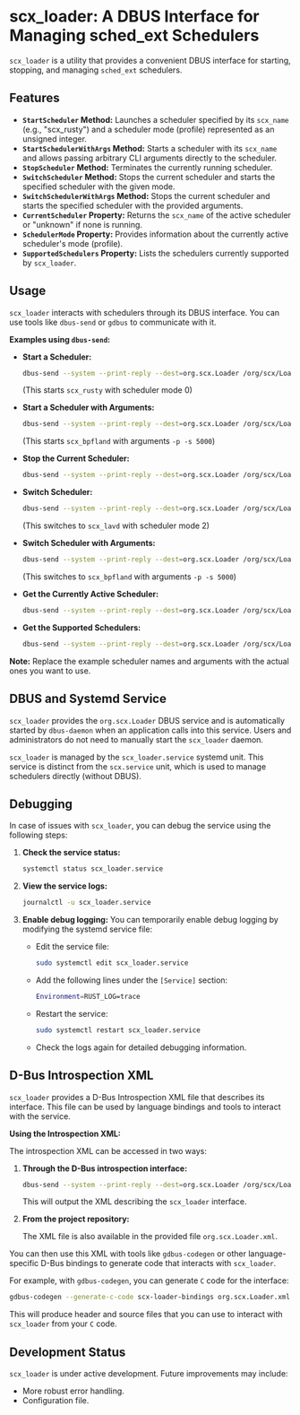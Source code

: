 # scx_loader: A DBUS Interface for Managing sched_ext Schedulers

`scx_loader` is a utility that provides a convenient DBUS interface for starting, stopping, and managing `sched_ext` schedulers.

## Features

* **`StartScheduler` Method:**  Launches a scheduler specified by its `scx_name` (e.g., "scx_rusty") and a scheduler mode (profile) represented as an unsigned integer.
* **`StartSchedulerWithArgs` Method:** Starts a scheduler with its `scx_name` and allows passing arbitrary CLI arguments directly to the scheduler.
* **`StopScheduler` Method:** Terminates the currently running scheduler.
* **`SwitchScheduler` Method:** Stops the current scheduler and starts the specified scheduler with the given mode.
* **`SwitchSchedulerWithArgs` Method:** Stops the current scheduler and starts the specified scheduler with the provided arguments.
* **`CurrentScheduler` Property:** Returns the `scx_name` of the active scheduler or "unknown" if none is running.
* **`SchedulerMode` Property:** Provides information about the currently active scheduler's mode (profile).
* **`SupportedSchedulers` Property:**  Lists the schedulers currently supported by `scx_loader`.

## Usage

`scx_loader` interacts with schedulers through its DBUS interface.  You can use tools like `dbus-send` or `gdbus` to communicate with it.

**Examples using `dbus-send`:**

* **Start a Scheduler:**

  ```bash
  dbus-send --system --print-reply --dest=org.scx.Loader /org/scx/Loader org.scx.Loader.StartScheduler string:scx_rusty uint32:0
  ```

  (This starts `scx_rusty` with scheduler mode 0)

* **Start a Scheduler with Arguments:**

  ```bash
  dbus-send --system --print-reply --dest=org.scx.Loader /org/scx/Loader org.scx.Loader.StartSchedulerWithArgs string:scx_bpfland array:string:"-p","-s","5000"
  ```

  (This starts `scx_bpfland` with arguments `-p -s 5000`)

* **Stop the Current Scheduler:**

  ```bash
  dbus-send --system --print-reply --dest=org.scx.Loader /org/scx/Loader org.scx.Loader.StopScheduler
  ```

* **Switch Scheduler:**

  ```bash
  dbus-send --system --print-reply --dest=org.scx.Loader /org/scx/Loader org.scx.Loader.SwitchScheduler string:scx_lavd uint32:2
  ```

  (This switches to `scx_lavd` with scheduler mode 2)

* **Switch Scheduler with Arguments:**

  ```bash
  dbus-send --system --print-reply --dest=org.scx.Loader /org/scx/Loader org.scx.Loader.SwitchSchedulerWithArgs string:scx_bpfland array:string:"-p","-s","5000"
  ```

  (This switches to `scx_bpfland` with arguments `-p -s 5000`)

* **Get the Currently Active Scheduler:**

  ```bash
  dbus-send --system --print-reply --dest=org.scx.Loader /org/scx/Loader org.freedesktop.DBus.Properties.Get string:org.scx.Loader string:CurrentScheduler
  ```

* **Get the Supported Schedulers:**

  ```bash
  dbus-send --system --print-reply --dest=org.scx.Loader /org/scx/Loader org.freedesktop.DBus.Properties.Get string:org.scx.Loader string:SupportedSchedulers
  ```

**Note:** Replace the example scheduler names and arguments with the actual ones you want to use.

## DBUS and Systemd Service

`scx_loader` provides the `org.scx.Loader` DBUS service and is automatically started by `dbus-daemon` when an application calls into this service.  Users and administrators do not need to manually start the `scx_loader` daemon.

`scx_loader` is managed by the `scx_loader.service` systemd unit. This service is distinct from the `scx.service` unit, which is used to manage schedulers directly (without DBUS).

## Debugging

In case of issues with `scx_loader`, you can debug the service using the following steps:

1. **Check the service status:**

   ```bash
   systemctl status scx_loader.service
   ```

2. **View the service logs:**

   ```bash
   journalctl -u scx_loader.service
   ```

3. **Enable debug logging:** You can temporarily enable debug logging by modifying the systemd service file:

   * Edit the service file:

     ```bash
     sudo systemctl edit scx_loader.service
     ```

   * Add the following lines under the `[Service]` section:

     ```bash
     Environment=RUST_LOG=trace
     ```

   * Restart the service:

     ```bash
     sudo systemctl restart scx_loader.service
     ```

   * Check the logs again for detailed debugging information.

## D-Bus Introspection XML

`scx_loader` provides a D-Bus Introspection XML file that describes its interface. This file can be used by language bindings and tools to interact with the service.

**Using the Introspection XML:**

The introspection XML can be accessed in two ways:

1. **Through the D-Bus introspection interface:**

   ```bash
   dbus-send --system --print-reply --dest=org.scx.Loader /org/scx/Loader org.freedesktop.DBus.Introspectable.Introspect
   ```

   This will output the XML describing the `scx_loader` interface.

2. **From the project repository:**

   The XML file is also available in the provided file `org.scx.Loader.xml`.

You can then use this XML with tools like `gdbus-codegen` or other language-specific D-Bus bindings to generate code that interacts with `scx_loader`.

For example, with `gdbus-codegen`, you can generate `C` code for the interface:

```bash
gdbus-codegen --generate-c-code scx-loader-bindings org.scx.Loader.xml
```

This will produce header and source files that you can use to interact with `scx_loader` from your `C` code.

## Development Status

`scx_loader` is under active development.  Future improvements may include:

* More robust error handling.
* Configuration file.
